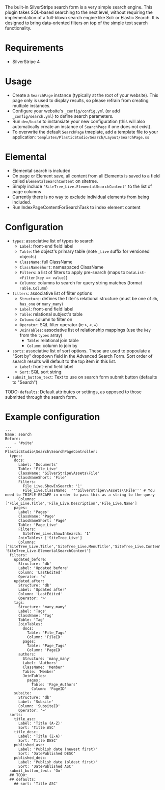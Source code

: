 
The built-in SilverStripe search form is a very simple search engine. This plugin takes SQL-based searching to the next level, without requiring the implementation of a full-blown search engine like Solr or Elastic Search. It is designed to bring data-oriented filters on top of the simple text search functionality.


# Requirements

* SilverStripe 4


# Usage

* Create a `SearchPage` instance (typically at the root of your website). This page only is used to display results, so please refrain from creating multiple instances.
* Configure your website's `_config/config.yml` (or add `_config/search.yml`) to define search parameters.
* Run `dev/build` to instansiate your new configuration (this will also automatically create an instance of `SearchPage` if one does not exist).
* To overwrite the default `SearchPage` tmeplate, add a template file to your application: `templates/PlasticStudio/Search/Layout/SearchPage.ss`


# Elemental

* Elemental search is included
* On page or Element save, all content from all Elements is saved to a field called `ElementalSearchContent` on sitetree.
* Simply include `'SiteTree_Live.ElementalSearchContent'` to the list of page columns
* Currently there is no way to exclude individual elements from being included.
* Run IndexPageContentForSearchTask to index element content


# Configuration
* `types`: associative list of types to search
  * `Label`: front-end field label
  * `Table`: the object's primary table (note `_Live` suffix for versioned objects)
  * `ClassName`: full ClassName
  * `ClassNameShort`: namespaced ClassName
  * `Filters`: a list of filters to apply pre-search (maps to `DataList->Filter(key => value)`)
  * `Columns`: columns to search for query string matches (format `Table.Column`)
* `filters`: associative list of filter options
  * `Structure`: defines the filter's relational structure (must be one of `db`, `has_one` or `many_many`)
  * `Label`: front-end field label
  * `Table`: relational subject's table
  * `Column`: column to filter on
  * `Operator`: SQL filter operator (ie `>`, `<`, `=`)
  * `JoinTables`: associative list of relationship mappings (use the `key` from the `types` array)
    * `Table`: relational join table
    * `Column`: column to join by
 * `sorts`: associative list of sort options. These are used to popoulate a "Sort by" dropdown field in the Advanced Search Form. Sort order of search results will default to the top item in this list.
   * `Label`: front-end field label
   * `Sort`: SQL sort string
* `submit_button_text`: Text to use on search form submit button (defaults to "Search")

TODO: `defaults`: Default attributes or settings, as opposed to those submitted through the search form.


# Example configuration

```
---
Name: search
Before:
    - '#site'
---
PlasticStudio\Search\SearchPageController:
  types:
    docs:
      Label: 'Documents'
      Table: 'File_Live'
      ClassName: 'SilverStripe\Assets\File'
      ClassNameShort: 'File'
      Filters:
        File_Live.ShowInSearch: '1'
        File_Live.ClassName:  '''Silverstripe\\Assets\\File''' # You need to TRIPLE-ESCAPE in order to pass this as a string to the query
      Columns: ['File_Live.Title','File_Live.Description','File_Live.Name']
    pages:
      Label: 'Pages'
      ClassName: 'Page'
      ClassNameShort: 'Page'
      Table: 'Page_Live'
      Filters: 
        SiteTree_Live.ShowInSearch: '1'
      JoinTables: ['SiteTree_Live']
      Columns: ['SiteTree_Live.Title','SiteTree_Live.MenuTitle','SiteTree_Live.Content', 'SiteTree_Live.ElementalSearchContent']
  filters:
    updated_before:
      Structure: 'db'
      Label: 'Updated before'
      Column: 'LastEdited'
      Operator: '<'
    updated_after:
      Structure: 'db'
      Label: 'Updated after'
      Column: 'LastEdited'
      Operator: '>'
    tags:
      Structure: 'many_many'
      Label: 'Tags'
      ClassName: 'Tag'
      Table: 'Tag'
      JoinTables:
        docs: 
          Table: 'File_Tags'
          Column: 'FileID'
        pages: 
          Table: 'Page_Tags'
          Column: 'PageID'
      authors:
        Structure: 'many_many'
        Label: 'Authors'
        ClassName: 'Member'
        Table: 'Member'
        JoinTables:
          pages: 
            Table: 'Page_Authors'
            Column: 'PageID'
    subsite:
      Structure: 'db'
      Label: 'Subsite'
      Column: 'SubsiteID'
      Operator: '='
  sorts:
    title_asc:
      Label: 'Title (A-Z)'
      Sort: 'Title ASC'
    title_desc:
      Label: 'Title (Z-A)'
      Sort: 'Title DESC'
    published_asc:
      Label: 'Publish date (newest first)'
      Sort: 'DatePublished DESC'
    published_desc:
      Label: 'Publish date (oldest first)'
      Sort: 'DatePublished ASC'
  submit_button_text: 'Go'
  ## TODO:
  ## defaults:
    ## sort: 'Title ASC'
```
